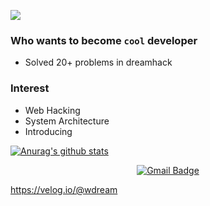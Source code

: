 <a href="https://hits.seeyoufarm.com"><img src="https://hits.seeyoufarm.com/api/count/incr/badge.svg?url=https%3A%2F%2Fgithub.com%2FLier0102&count_bg=%233D9CC8&title_bg=%238C7E7E&icon=exercism.svg&icon_color=%23E7E7E7&title=%EB%B0%A9%EB%AC%B8%EA%B0%9D&edge_flat=false"/></a>


</div>

### Who wants to become ``` cool ``` developer
- Solved 20+ problems in dreamhack

### Interest
- Web Hacking
- System Architecture
- Introducing

 [![Anurag's github stats](https://github-readme-stats.vercel.app/api?username=Lier0102)](https://github.com/anuraghazra/github-readme-stats)

<div align=center>

[![Gmail Badge](https://img.shields.io/badge/-Gmail-d14836?style=flat-square&logo=Gmail&logoColor=white&link=mailto:minehammer26@gmail.com)](mailto:minehammer26@gmail.com)
</div>

<https://velog.io/@wdream>
